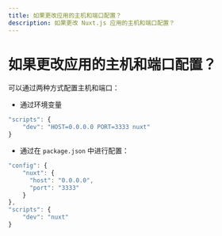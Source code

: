 ```yaml
---
title: 如果更改应用的主机和端口配置？
description: 如果更改 Nuxt.js 应用的主机和端口配置？
---
```


# 如果更改应用的主机和端口配置？

可以通过两种方式配置主机和端口：

- 通过环境变量
```js
"scripts": {
    "dev": "HOST=0.0.0.0 PORT=3333 nuxt"
}
```
- 通过在 `package.json` 中进行配置：
```js
"config": {
    "nuxt": {
      "host": "0.0.0.0",
      "port": "3333"
    }
},
"scripts": {
    "dev": "nuxt"
}
```
